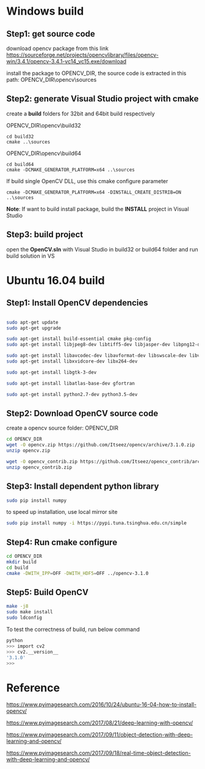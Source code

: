 
# Windows build

## Step1: get source code

download opencv package from this link
https://sourceforge.net/projects/opencvlibrary/files/opencv-win/3.4.1/opencv-3.4.1-vc14_vc15.exe/download

install the package to OPENCV_DIR, the source code is extracted in this path:
OPENCV_DIR\opencv\sources

## Step2: generate Visual Studio project with cmake

create a **build** folders for 32bit and 64bit build respectively

OPENCV_DIR\opencv\build32
```dos
cd build32
cmake ..\sources
```

OPENCV_DIR\opencv\build64
```dos
cd build64
cmake -DCMAKE_GENERATOR_PLATFORM=x64 ..\sources
```

If build single OpenCV DLL, use this cmake configure parameter
```dos
cmake -DCMAKE_GENERATOR_PLATFORM=x64 -DINSTALL_CREATE_DISTRIB=ON ..\sources
```

**Note**: If want to build install package, build the **INSTALL** project in Visual Studio

## Step3: build project

open the **OpenCV.sln** with Visual Studio in build32 or build64 folder and run build solution in VS

# Ubuntu 16.04 build

## Step1: Install OpenCV dependencies

```bash

sudo apt-get update
sudo apt-get upgrade

sudo apt-get install build-essential cmake pkg-config
sudo apt-get install libjpeg8-dev libtiff5-dev libjasper-dev libpng12-dev

sudo apt-get install libavcodec-dev libavformat-dev libswscale-dev libv4l-dev
sudo apt-get install libxvidcore-dev libx264-dev

sudo apt-get install libgtk-3-dev

sudo apt-get install libatlas-base-dev gfortran

sudo apt-get install python2.7-dev python3.5-dev

```

## Step2: Download OpenCV source code

create a opencv source folder: OPENCV_DIR

```bash
cd OPENCV_DIR
wget -O opencv.zip https://github.com/Itseez/opencv/archive/3.1.0.zip
unzip opencv.zip

wget -O opencv_contrib.zip https://github.com/Itseez/opencv_contrib/archive/3.1.0.zip
unzip opencv_contrib.zip
```
## Step3: Install dependent python library

```bash
sudo pip install numpy
```
to speed up installation, use local mirror site

```bash
sudo pip install numpy -i https://pypi.tuna.tsinghua.edu.cn/simple
```

## Step4: Run cmake configure

```bash
cd OPENCV_DIR
mkdir build
cd build
cmake -DWITH_IPP=OFF -DWITH_HDF5=OFF ../opencv-3.1.0
```
## Step5: Build OpenCV

```bash
make -j8
sudo make install
sudo ldconfig
```
To test the correctness of build, run below command

```bash
python
>>> import cv2
>>> cv2.__version__
'3.1.0'
>>>
```

# Reference

https://www.pyimagesearch.com/2016/10/24/ubuntu-16-04-how-to-install-opencv/

https://www.pyimagesearch.com/2017/08/21/deep-learning-with-opencv/

https://www.pyimagesearch.com/2017/09/11/object-detection-with-deep-learning-and-opencv/

https://www.pyimagesearch.com/2017/09/18/real-time-object-detection-with-deep-learning-and-opencv/




